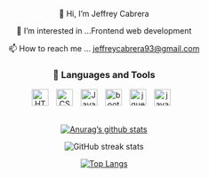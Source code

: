  
 <div align="center">
 
 👋 Hi, I’m Jeffrey Cabrera
          
 👀 I’m interested in ...Frontend web development 
          
 📫 How to reach me ... jeffreycabrera93@gmail.com

### 🧰 Languages and Tools

<img  alt="HTML" width="30px" style="padding-right:10px;" src="https://cdn.jsdelivr.net/gh/devicons/devicon/icons/html5/html5-plain.svg" />

<img  alt="CSS" width="30px" style="padding-right:10px;" src="https://cdn.jsdelivr.net/gh/devicons/devicon/icons/css3/css3-plain.svg" />

<img  alt="JavaScript" width="30px" style="padding-right:10px;" src="https://cdn.jsdelivr.net/gh/devicons/devicon/icons/javascript/javascript-plain.svg" />

<img  alt="bootstrap" width="30px" style="padding-right:10px;" src="https://cdn.jsdelivr.net/gh/devicons/devicon/icons/bootstrap/bootstrap-original.svg" />

<img  alt="jquery" width="30px" style="padding-right:10px;" src="https://cdn.jsdelivr.net/gh/devicons/devicon/icons/jquery/jquery-original.svg" />
          
<img alt="java" width="30px" style="padding-right:10px;" src="https://cdn.jsdelivr.net/gh/devicons/devicon/icons/java/java-plain.svg" />
          
<br>          
          
<!-- <p>
          <a href="https://www.linkedin.com/in/jeffrey-f-cabrera-/">
<img alt="linkedin" width="30px" style="padding-right:10px;" src="https://cdn.jsdelivr.net/gh/devicons/devicon/icons/linkedin/linkedin-original.svg" />
          </a>
</p> -->

<br>


[![Anurag’s github stats](https://github-readme-stats.vercel.app/api?username=jeffrey840)](https://github.com/jeffrey840)

![GitHub streak stats](https://github-readme-streak-stats.herokuapp.com/?user=jeffrey840)  

[![Top Langs](https://github-readme-stats.vercel.app/api/top-langs/?username=jeffrey840&layout=compact)](https://github.com/jeffrey840)

<div>
          
          
          
